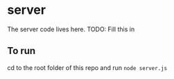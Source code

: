 server
===================

The server code lives here. TODO: Fill this in

To run
-------------
cd to the root folder of this repo and run ` node server.js `

